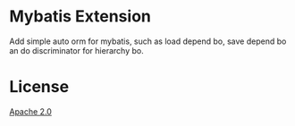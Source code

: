 # Mybatis Extension

Add simple auto orm for mybatis, such as load depend bo, save depend bo an do discriminator for hierarchy bo.

# License

[Apache 2.0](https://www.apache.ogirg/licenses/LICENSE-2.0.html)
